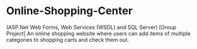 # Online-Shopping-Center
(ASP.Net Web Forms, Web Services (WSDL) and SQL Server)  [Group Project] An online shopping website where users can add items of multiple categories to shopping carts and check them out.
